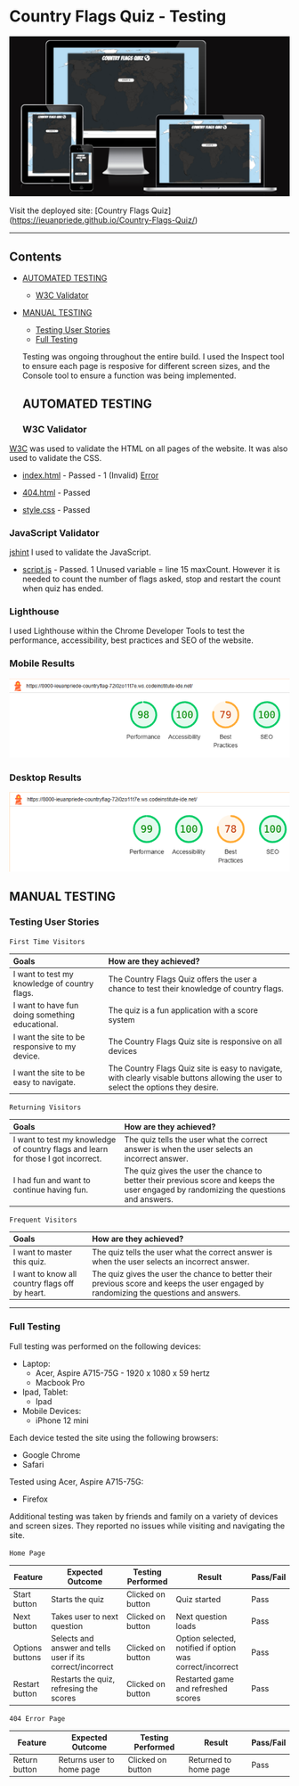 # Country Flags Quiz - Testing

![The Quiz start screen on a variety of screen sizes](/assets/images/Screenshot%202024-12-05%20141751.png)

Visit the deployed site: [Country Flags Quiz] (https://ieuanpriede.github.io/Country-Flags-Quiz/)

- - -

## Contents

* [AUTOMATED TESTING](#automated-testing)
  * [W3C Validator](#w3c-validator)
* [MANUAL TESTING](#manual-testing)
  * [Testing User Stories](#testing-user-stories)
  * [Full Testing](#full-testing)  

  Testing was ongoing throughout the entire build. I used the Inspect tool to ensure each page is resposive for different screen sizes, and the Console tool to ensure a function was being implemented. 

   ## AUTOMATED TESTING

  ### W3C Validator

[W3C](https://validator.w3.org/) was used to validate the HTML on all pages of the website. It was also used to validate the CSS.

* [index.html](/assets/images/HTML%20TEST.png) - Passed - 1 (Invalid) [Error](/assets/images/Image%20src%20error.png)
* [404.html](/assets/images/404%20test.png) - Passed

* [style.css](/assets/images/css%20test.png) - Passed

### JavaScript Validator

[jshint](https://jshint.com/) I used to validate the JavaScript.

* [script.js](/assets/images/javascript%20test.png) - Passed. 1 Unused variable = line 15 maxCount. However it is needed to count the number of flags asked, stop and restart the count when quiz has ended.

### Lighthouse

I used Lighthouse within the Chrome Developer Tools to test the performance, accessibility, best practices and SEO of the website.

### Mobile Results

![index.html](/assets/images/Iphone.png)

### Desktop Results 

![index.html](/assets/images/desktop.png)

## MANUAL TESTING

### Testing User Stories

`First Time Visitors`

| Goals | How are they achieved? |
| :--- | :--- |
| I want to test my knowledge of country flags. | The Country Flags Quiz offers the user a chance to test their knowledge of country flags. |
| I want to have fun doing something educational. | The quiz is a fun application with a score system |
| I want the site to be responsive to my device. | The Country Flags Quiz site is responsive on all devices |
| I want the site to be easy to navigate. | The Country Flags Quiz site is easy to navigate, with clearly visable buttons allowing the user to select the options they desire. |

`Returning Visitors`

|  Goals | How are they achieved? |
| :--- | :--- |
| I want to test my knowledge of country flags and learn for those I got incorrect. | The quiz tells the user what the correct answer is when the user selects an incorrect answer. |
| I had fun and want to continue having fun. | The quiz gives the user the chance to better their previous score and keeps the user engaged by randomizing the questions and answers. |

`Frequent Visitors`

| Goals | How are they achieved? |
| :--- | :--- |
| I want to master this quiz. | The quiz tells the user what the correct answer is when the user selects an incorrect answer. |
| I want to know all country flags off by heart. | The quiz gives the user the chance to better their previous score and keeps the user engaged by randomizing the questions and answers. |

- - -

### Full Testing

Full testing was performed on the following devices:

* Laptop:
  * Acer, Aspire A715-75G - 1920 x 1080 x 59 hertz
  * Macbook Pro
* Ipad, Tablet:
  * Ipad  
* Mobile Devices:
  * iPhone 12 mini
  

Each device tested the site using the following browsers:

* Google Chrome
* Safari

Tested using Acer, Aspire A715-75G:
* Firefox

Additional testing was taken by friends and family on a variety of devices and screen sizes. They reported no issues while visiting and navigating the site.

`Home Page`

| Feature | Expected Outcome | Testing Performed | Result | Pass/Fail |
| --- | --- | --- | --- | --- |
| Start button | Starts the quiz | Clicked on button | Quiz started | Pass |
| Next button | Takes user to next question | Clicked on button | Next question loads | Pass |
| Options buttons | Selects and answer and tells user if its correct/incorrect | Clicked on button | Option selected, notified if option was correct/incorrect | Pass |
| Restart button | Restarts the quiz, refresing the scores | Clicked on button | Restarted game and refreshed scores | Pass |

`404 Error Page`

| Feature | Expected Outcome | Testing Performed | Result | Pass/Fail |
| --- | --- | --- | --- | --- |
| Return button | Returns user to home page | Clicked on button | Returned to home page | Pass |